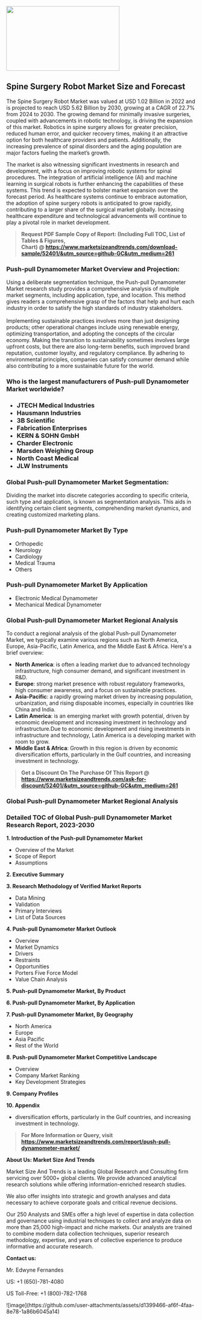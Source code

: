 <p><img class="alignnone size-medium wp-image-20088" src="https://ffe5etoiles.com/wp-content/uploads/2024/12/MST1-300x171.png" alt="" width="300" height="171" /></p><h2>Spine Surgery Robot Market Size and Forecast</h2><p>The Spine Surgery Robot Market was valued at USD 1.02 Billion in 2022 and is projected to reach USD 5.62 Billion by 2030, growing at a CAGR of 22.7% from 2024 to 2030. The growing demand for minimally invasive surgeries, coupled with advancements in robotic technology, is driving the expansion of this market. Robotics in spine surgery allows for greater precision, reduced human error, and quicker recovery times, making it an attractive option for both healthcare providers and patients. Additionally, the increasing prevalence of spinal disorders and the aging population are major factors fueling the market’s growth.</p><p>The market is also witnessing significant investments in research and development, with a focus on improving robotic systems for spinal procedures. The integration of artificial intelligence (AI) and machine learning in surgical robots is further enhancing the capabilities of these systems. This trend is expected to bolster market expansion over the forecast period. As healthcare systems continue to embrace automation, the adoption of spine surgery robots is anticipated to grow rapidly, contributing to a larger share of the surgical market globally. Increasing healthcare expenditure and technological advancements will continue to play a pivotal role in market development.</p></p><blockquote id="" class=""><strong>Request PDF Sample Copy of Report: (Including Full TOC, List of Tables &amp; Figures, Chart)&nbsp;@&nbsp;<strong><a href="https://www.marketsizeandtrends.com/download-sample/52401/&utm_source=github-GC&utm_medium=261" target="_blank">https://www.marketsizeandtrends.com/download-sample/52401/&utm_source=github-GC&utm_medium=261</a></strong></strong></blockquote><h3 id="" class="">Push-pull Dynamometer Market&nbsp;Overview and Projection:</h3><p id="" class="">Using a deliberate segmentation technique, the Push-pull Dynamometer Market research study provides a comprehensive analysis of multiple market segments, including application, type, and location. This method gives readers a comprehensive grasp of the factors that help and hurt each industry in order to satisfy the high standards of industry stakeholders. <br /> <br />Implementing sustainable practices involves more than just designing products; other operational changes include using renewable energy, optimizing transportation, and adopting the concepts of the circular economy. Making the transition to sustainability sometimes involves large upfront costs, but there are also long-term benefits, such improved brand reputation, customer loyalty, and regulatory compliance. By adhering to environmental principles, companies can satisfy consumer demand while also contributing to a more sustainable future for the world.</p><h3 id="" class="">Who is the largest manufacturers of&nbsp;Push-pull Dynamometer Market worldwide?</h3><h3 class=""><p><ul><li>JTECH Medical Industries </li><li> Hausmann Industries </li><li> 3B Scientific </li><li> Fabrication Enterprises </li><li> KERN & SOHN GmbH </li><li> Charder Electronic </li><li> Marsden Weighing Group </li><li> North Coast Medical </li><li> JLW Instruments</li></ul></p></h3><h3 id="" class="">Global&nbsp;Push-pull Dynamometer Market Segmentation:</h3><p id="" class="">Dividing the market into discrete categories according to specific criteria, such type and application, is known as segmentation analysis. This aids in identifying certain client segments, comprehending market dynamics, and creating customized marketing plans.</p><h3 id="" class="">Push-pull Dynamometer Market&nbsp;By Type</h3><p><p><ul><li>Orthopedic</li><li> Neurology</li><li> Cardiology</li><li> Medical Trauma</li><li> Others</p></li></ul></p></p><h3 id="" class="">Push-pull Dynamometer Market&nbsp;By Application</h3><p class=""><p><ul><li>Electronic Medical Dynamometer</li><li> Mechanical Medical Dynamometer</li></ul></p></p><h3 id="" class="">Global Push-pull Dynamometer Market Regional Analysis</h3><p id="" class="">To conduct a regional analysis of the global Push-pull Dynamometer Market, we typically examine various regions such as North America, Europe, Asia-Pacific, Latin America, and the Middle East &amp; Africa. Here's a brief overview:</p><ul><li><strong>North America</strong>: is often a leading market due to advanced technology infrastructure, high consumer demand, and significant investment in R&amp;D.</li><li><strong>Europe</strong>: strong market presence with robust regulatory frameworks, high consumer awareness, and a focus on sustainable practices.</li><li><strong>Asia-Pacific</strong>: a rapidly growing market driven by increasing population, urbanization, and rising disposable incomes, especially in countries like China and India.</li><li><strong>Latin America</strong>: is an emerging market with growth potential, driven by economic development and increasing investment in technology and infrastructure.Due to economic development and rising investments in infrastructure and technology, Latin America is a developing market with room to grow.</li><li><strong>Middle East &amp; Africa</strong>: Growth in this region is driven by economic diversification efforts, particularly in the Gulf countries, and increasing investment in technology.</li></ul><blockquote id="" class=""><strong>Get a Discount On The Purchase Of This Report @ <strong><a href="https://www.marketsizeandtrends.com/ask-for-discount/52401/&utm_source=github-GC&utm_medium=261" target="_blank">https://www.marketsizeandtrends.com/ask-for-discount/52401/&utm_source=github-GC&utm_medium=261</a></strong></strong></blockquote><h3 id="" class="">Global Push-pull Dynamometer Market Regional Analysis</h3><h3 id="" class="">Detailed TOC of Global Push-pull Dynamometer Market Research Report, 2023-2030</h3><p id="" class=""><strong>1. Introduction of the Push-pull Dynamometer Market</strong></p><ul><li>Overview of the Market</li><li>Scope of Report</li><li>Assumptions</li></ul><p id="" class=""><strong>2. Executive Summary</strong></p><p id="" class=""><strong>3. Research Methodology of Verified Market Reports</strong></p><ul><li>Data Mining</li><li>Validation</li><li>Primary Interviews</li><li>List of Data Sources</li></ul><p id="" class=""><strong>4. Push-pull Dynamometer Market Outlook</strong></p><ul><li>Overview</li><li>Market Dynamics</li><li>Drivers</li><li>Restraints</li><li>Opportunities</li><li>Porters Five Force Model</li><li>Value Chain Analysis</li></ul><p id="" class=""><strong>5. Push-pull Dynamometer Market, By Product</strong></p><p id="" class=""><strong>6. Push-pull Dynamometer Market, By Application</strong></p><p id="" class=""><strong>7. Push-pull Dynamometer Market, By Geography</strong></p><ul><li>North America</li><li>Europe</li><li>Asia Pacific</li><li>Rest of the World</li></ul><p id="" class=""><strong>8. Push-pull Dynamometer Market Competitive Landscape</strong></p><ul><li>Overview</li><li>Company Market Ranking</li><li>Key Development Strategies</li></ul><p id="" class=""><strong>9. Company Profiles</strong></p><p id="" class=""><strong>10. Appendix</strong></p><ul><li>diversification efforts, particularly in the Gulf countries, and increasing investment in technology.</li></ul><blockquote id="" class=""><strong>For More Information or Query, visit <strong><strong><a href="https://www.marketsizeandtrends.com/report/push-pull-dynamometer-market/" target="_blank">https://www.marketsizeandtrends.com/report/push-pull-dynamometer-market/</a></strong></strong></strong></blockquote><p id="" class=""><strong>About Us: Market Size And Trends</strong></p><p id="" class="">Market Size And Trends is a leading Global Research and Consulting firm servicing over 5000+ global clients. We provide advanced analytical research solutions while offering information-enriched research studies.</p><p id="" class="">We also offer insights into strategic and growth analyses and data necessary to achieve corporate goals and critical revenue decisions.</p><p id="" class="">Our 250 Analysts and SMEs offer a high level of expertise in data collection and governance using industrial techniques to collect and analyze data on more than 25,000 high-impact and niche markets. Our analysts are trained to combine modern data collection techniques, superior research methodology, expertise, and years of collective experience to produce informative and accurate research.</p><p id="" class=""><strong>Contact us:</strong></p><p id="" class="">Mr. Edwyne Fernandes</p><p id="" class="">US: +1 (650)-781-4080</p><p id="" class="">US Toll-Free: +1 (800)-782-1768</p>
![image](https://github.com/user-attachments/assets/d1399466-af6f-4faa-8e78-1a86b6045a14)
